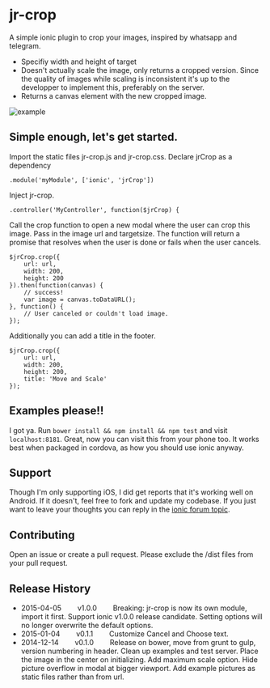 jr-crop
======

A simple ionic plugin to crop your images, inspired by whatsapp and telegram.
* Specifiy width and height of target
* Doesn't actually scale the image, only returns a cropped version. Since the quality of images while scaling is inconsistent it's up to the developper to implement this, preferably on the server.
* Returns a canvas element with the new cropped image.

![example](/example.jpg)

## Simple enough, let's get started.
Import the static files jr-crop.js and jr-crop.css. Declare jrCrop as a dependency
```
.module('myModule', ['ionic', 'jrCrop'])
```
Inject jr-crop.
```
.controller('MyController', function($jrCrop) {
```

Call the crop function to open a new modal where the user can crop this image. Pass in the image url and targetsize. The function will return a promise that resolves when the user is done or fails when the user cancels.
```
$jrCrop.crop({
    url: url,
    width: 200,
    height: 200
}).then(function(canvas) {
    // success!
    var image = canvas.toDataURL();
}, function() {
    // User canceled or couldn't load image.
});
```

Additionally you can add a title in the footer.
```
$jrCrop.crop({
    url: url,
    width: 200,
    height: 200,
    title: 'Move and Scale'
});
```

## Examples please!!
I got ya. Run `bower install && npm install && npm test` and visit `localhost:8181`. Great, now you can visit this from your phone too. It works best when packaged in cordova, as how you should use ionic anyway.

## Support
Though I'm only supporting iOS, I did get reports that it's working well on Android. If it doesn't, feel free to fork and update my codebase. If you just want to leave your thoughts you can reply in the [ionic forum topic](http://forum.ionicframework.com/t/sharing-my-photo-crop-plugin/4961).

## Contributing
Open an issue or create a pull request. Please exclude the /dist files from your pull request.

## Release History
* 2015-04-05   v1.0.0   Breaking: jr-crop is now its own module, import it first. Support ionic v1.0.0 release candidate. Setting options will no longer overwrite the default options.
* 2015-01-04   v0.1.1   Customize Cancel and Choose text.
* 2014-12-14   v0.1.0   Release on bower, move from grunt to gulp, version numbering in header. Clean up examples and test server. Place the image in the center on initializing. Add maximum scale option. Hide picture overflow in modal at bigger viewport. Add example pictures as static files rather than from url.